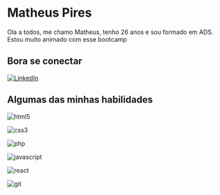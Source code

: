 # Matheus Pires

Ola a todos, me chamo Matheus, tenho 26 anos e sou formado em ADS. Estou muito animado com esse bootcamp

## Bora se conectar

[![LinkedIn](https://img.shields.io/badge/LinkedIn-000?style=for-the-badge&logo=linkedin&logoColor=0E76A8)](https://www.linkedin.com/in/matheuslpires/)

## Algumas das minhas habilidades
![html5](https://img.shields.io/badge/HTML5-E34F26.svg?style=for-the-badge&logo=HTML5&logoColor=white)

![css3](https://img.shields.io/badge/CSS3-1572B6.svg?style=for-the-badge&logo=CSS3&logoColor=white)

![php](https://img.shields.io/badge/PHP-777BB4?style=for-the-badge&logo=php&logoColor=white)

![javascript](https://img.shields.io/badge/JavaScript-F7DF1E.svg?style=for-the-badge&logo=JavaScript&logoColor=black)

![react](https://img.shields.io/badge/React-20232A?style=for-the-badge&logo=react&logoColor=61DAFB)

![git](https://img.shields.io/badge/Git-F05032.svg?style=for-the-badge&logo=Git&logoColor=white)
